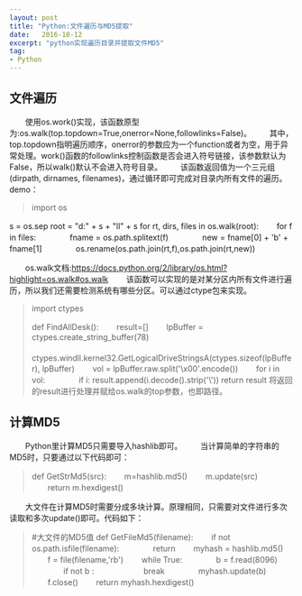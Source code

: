 ```yaml
---
layout: post
title: "Python:文件遍历与MD5提取"
date:   2016-10-12
excerpt: "python实现遍历目录并提取文件MD5"
tag:
- Python
---
```

## 文件遍历
　　使用os.work()实现，该函数原型为:os.walk(top.topdown=True,onerror=None,followlinks=False)。
　　其中，top.topdown指明遍历顺序，onerror的参数应为一个function或者为空，用于异常处理。work()函数的followlinks控制函数是否会进入符号链接，该参数默认为False，所以walk()默认不会进入符号目录。
　　该函数返回值为一个三元组(dirpath, dirnames, filenames)，通过循环即可完成对目录内所有文件的遍历。  
demo：  
> import os
>
 s = os.sep
 root = "d:" + s + "ll" + s
 for rt, dirs, files in os.walk(root):
　　for f in files:
　　　　fname = os.path.splitext(f)
　　　　new = fname[0] + 'b' + fname[1]
　　　　os.rename(os.path.join(rt,f),os.path.join(rt,new))

　　os.walk文档:<https://docs.python.org/2/library/os.html?highlight=os.walk#os.walk>
　　该函数可以实现的是对某分区内所有文件进行遍历，所以我们还需要检测系统有哪些分区。可以通过ctype包来实现。
> import ctypes
>
> def FindAllDesk():
>　　result=[]
>　　lpBuffer = ctypes.create_string_buffer(78)
>　　ctypes.windll.kernel32.GetLogicalDriveStringsA(ctypes.sizeof(lpBuffer), lpBuffer)
>　　vol = lpBuffer.raw.split('\x00'.encode())
>　　for i in vol:
>　　　　if i:
>     result.append(i.decode().strip('\\\'))
>	 return result
  将返回的result进行处理并赋给os.walk的top参数，也即路径。

## 计算MD5
　　Python里计算MD5只需要导入hashlib即可。
　　当计算简单的字符串的MD5时，只要通过以下代码即可：
>def GetStrMd5(src):
　　m=hashlib.md5()
　　m.update(src)
　　return m.hexdigest()


　　大文件在计算MD5时需要分成多块计算。原理相同，只需要对文件进行多次读取和多次update()即可。代码如下：
>\#大文件的MD5值
def GetFileMd5(filename):
　　if not os.path.isfile(filename):
　　　　return
　　myhash = hashlib.md5()
　　f = file(filename,'rb')
　　while True:
　　　　b = f.read(8096)
　　　　if not b :
　　　　　　break
　　　　myhash.update(b)
　　f.close()
　　return myhash.hexdigest()
